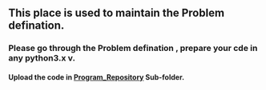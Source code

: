 ## This place is used to maintain the Problem defination.
### Please go through the Problem defination , prepare your cde in any python3.x v.
#### Upload the code in [Program_Repository](https://github.com/satyaki94/-Python_Program_for_fundamentals/tree/master/Program%20Repository) Sub-folder.
